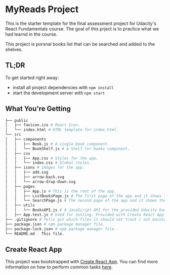 # MyReads Project

This is the starter template for the final assessment project for Udacity's React Fundamentals course. The goal of this prject is to practice what we had learnd in the course.

This project is porsnal books list that can be searched and added to the shelves.

## TL;DR

To get started right away:

- install all project dependencies with `npm install`
- start the development server with `npm start`

## What You're Getting

```bash
├── public
│   ├── favicon.ico # React Icon.
│   └── index.html # HTML template for index.html.
└── src
│   ├── components
│   │   ├── Book.js # A single book component.
│   │   └── BookShelf.js # A Shelf for books component.
│   ├── css
│   │   ├── App.css # Styles for the app.
│   │   └── index.css # Global styles.
│   ├── icons # Images for the app.
│   │   ├── add.svg
│   │   ├── arrow-back.svg
│   │   └── arrow-drop-down.svg
│   ├── pages
│   │   ├── App.js # This is the root of the app.
│   │   ├── ListBooksPage.js # The first page of the app and it shows the list of books in shelfs .
│   │   └── SearchPage.js # The second page of the app and it shows the search page.
│   ├── utils
│   │   └── BooksAPI.js # A JavaScript API for the provided Udacity backend.
│   ├── App.test.js # Used for testing. Provided with Create React App. Testing is encouraged, but not required.
├── .gitignore # Tells git which files it should not track / not maintain a version history for.
├── package.json # npm package manager file.
├── package-lock.json # npm package manager file.
└── README.md - This file.
```

## Create React App

This project was bootstrapped with [Create React App](https://github.com/facebook/create-react-app). You can find more information on how to perform common tasks [here](https://github.com/facebook/create-react-app/blob/main/packages/cra-template/template/README.md).
